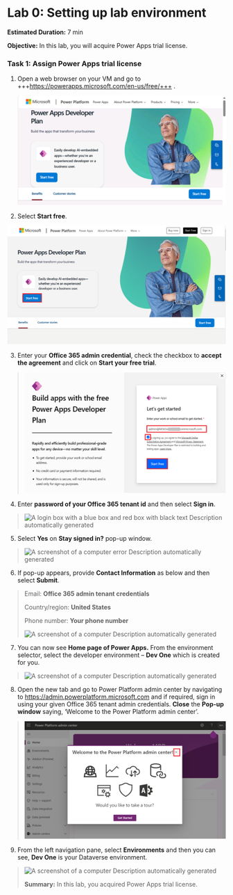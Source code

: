 # **Lab 0: Setting up lab environment**

**Estimated Duration:** 7 min

**Objective:** In this lab, you will acquire Power Apps trial license.

### **Task 1: Assign** **Power Apps trial license** 

1.  Open a web browser on your VM and go to
    +++https://powerapps.microsoft.com/en-us/free/+++ .

     ![](./media/image1.png)

2.  Select **Start free**.

   ![A person with his arms crossed Description automatically generated](./media/image2.png)

3.  Enter your **Office 365 admin credential**, check the checkbox to
    **accept the agreement** and click on **Start your free trial**.

> ![](./media/image3.png)

4.  Enter **password of your Office 365 tenant id** and then select
    **Sign in**.

> ![A login box with a blue box and red box with black text Description
> automatically generated](./media/image4.png)

5.  Select **Yes** on **Stay signed in?** pop-up window.

> ![A screenshot of a computer error Description automatically
> generated](./media/image5.png)

6.  If pop-up appears, provide **Contact Information** as below and then
    select **Submit**.

> Email: **Office 365 admin tenant credentials**
>
> Country/region: **United States**
>
> Phone number: **Your phone number**
>
> ![A screenshot of a computer Description automatically
> generated](./media/image6.png)

7.  You can now see **Home page of Power Apps.** From the environment
    selector, select the developer environment – **Dev One** which is
    created for you.

> ![A screenshot of a computer Description automatically
> generated](./media/image7.png)

8.  Open the new tab and go to Power Platform admin center by navigating
    to <https://admin.powerplatform.microsoft.com> and if required, sign
    in using your given Office 365 tenant admin credentials. **Close**
    the **Pop-up window** saying, ‘Welcome to the Power Platform admin
    center’.

> ![](./media/image8.png)

9.  From the left navigation pane, select **Environments** and then you
    can see, **Dev One** is your Dataverse environment.

> ![A screenshot of a computer Description automatically
> generated](./media/image9.png)
>
> **Summary:** In this lab, you acquired Power Apps trial license.
